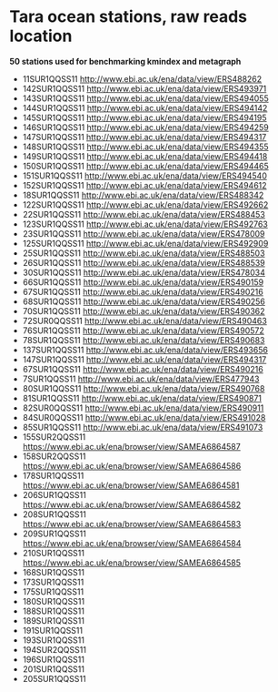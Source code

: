 # Tara ocean stations, raw reads location

**50 stations used for benchmarking kmindex and metagraph**

- 11SUR1QQSS11 http://www.ebi.ac.uk/ena/data/view/ERS488262
- 142SUR1QQSS11 http://www.ebi.ac.uk/ena/data/view/ERS493971
- 143SUR1QQSS11 http://www.ebi.ac.uk/ena/data/view/ERS494055
- 144SUR1QQSS11 http://www.ebi.ac.uk/ena/data/view/ERS494142
- 145SUR1QQSS11 http://www.ebi.ac.uk/ena/data/view/ERS494195
- 146SUR1QQSS11 http://www.ebi.ac.uk/ena/data/view/ERS494259
- 147SUR1QQSS11 http://www.ebi.ac.uk/ena/data/view/ERS494317
- 148SUR1QQSS11 http://www.ebi.ac.uk/ena/data/view/ERS494355
- 149SUR1QQSS11 http://www.ebi.ac.uk/ena/data/view/ERS494418
- 150SUR1QQSS11 http://www.ebi.ac.uk/ena/data/view/ERS494465
- 151SUR1QQSS11 http://www.ebi.ac.uk/ena/data/view/ERS494540
- 152SUR1QQSS11 http://www.ebi.ac.uk/ena/data/view/ERS494612
- 18SUR1QQSS11 http://www.ebi.ac.uk/ena/data/view/ERS488342
- 122SUR1QQSS11 http://www.ebi.ac.uk/ena/data/view/ERS492662
- 22SUR1QQSS11 http://www.ebi.ac.uk/ena/data/view/ERS488453
- 123SUR1QQSS11 http://www.ebi.ac.uk/ena/data/view/ERS492763
- 23SUR1QQSS11 http://www.ebi.ac.uk/ena/data/view/ERS478009
- 125SUR1QQSS11 http://www.ebi.ac.uk/ena/data/view/ERS492909
- 25SUR1QQSS11 http://www.ebi.ac.uk/ena/data/view/ERS488503
- 26SUR1QQSS11 http://www.ebi.ac.uk/ena/data/view/ERS488539
- 30SUR1QQSS11 http://www.ebi.ac.uk/ena/data/view/ERS478034
- 66SUR1QQSS11 http://www.ebi.ac.uk/ena/data/view/ERS490159
- 67SUR1QQSS11 http://www.ebi.ac.uk/ena/data/view/ERS490216
- 68SUR1QQSS11 http://www.ebi.ac.uk/ena/data/view/ERS490256
- 70SUR1QQSS11 http://www.ebi.ac.uk/ena/data/view/ERS490362
- 72SUR0QQSS11 http://www.ebi.ac.uk/ena/data/view/ERS490463
- 76SUR1QQSS11 http://www.ebi.ac.uk/ena/data/view/ERS490572
- 78SUR1QQSS11 http://www.ebi.ac.uk/ena/data/view/ERS490683
- 137SUR1QQSS11 http://www.ebi.ac.uk/ena/data/view/ERS493656
- 147SUR1QQSS11 http://www.ebi.ac.uk/ena/data/view/ERS494317
- 67SUR1QQSS11 http://www.ebi.ac.uk/ena/data/view/ERS490216
- 7SUR1QQSS11 http://www.ebi.ac.uk/ena/data/view/ERS477943
- 80SUR1QQSS11 http://www.ebi.ac.uk/ena/data/view/ERS490768
- 81SUR1QQSS11 http://www.ebi.ac.uk/ena/data/view/ERS490871
- 82SUR0QQSS11 http://www.ebi.ac.uk/ena/data/view/ERS490911
- 84SUR0QQSS11 http://www.ebi.ac.uk/ena/data/view/ERS491028
- 85SUR1QQSS11 http://www.ebi.ac.uk/ena/data/view/ERS491073
- 155SUR2QQSS11 https://www.ebi.ac.uk/ena/browser/view/SAMEA6864587
- 158SUR2QQSS11 https://www.ebi.ac.uk/ena/browser/view/SAMEA6864586
- 178SUR1QQSS11 https://www.ebi.ac.uk/ena/browser/view/SAMEA6864581
- 206SUR1QQSS11 https://www.ebi.ac.uk/ena/browser/view/SAMEA6864582
- 208SUR1QQSS11 https://www.ebi.ac.uk/ena/browser/view/SAMEA6864583
- 209SUR1QQSS11 https://www.ebi.ac.uk/ena/browser/view/SAMEA6864584
- 210SUR1QQSS11 https://www.ebi.ac.uk/ena/browser/view/SAMEA6864585
- 168SUR1QQSS11 
- 173SUR1QQSS11
- 175SUR1QQSS11
- 180SUR1QQSS11
- 188SUR1QQSS11
- 189SUR1QQSS11
- 191SUR1QQSS11
- 193SUR1QQSS11
- 194SUR2QQSS11
- 196SUR1QQSS11
- 201SUR1QQSS11
- 205SUR1QQSS11
